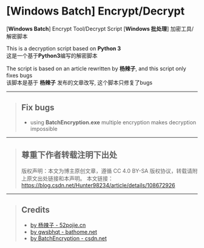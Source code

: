 # [Windows Batch] Encrypt/Decrypt

[**Windows Batch**] Encrypt Tool/Decrypt Script
[**Windows 批处理**] 加密工具/解密脚本

This is a decryption script based on **Python 3**<br>
这是一个基于**Python3**编写的解密脚本

The script is based on an article rewritten by **杨辣子**, and this script only fixes bugs<br>
该脚本是基于 **杨辣子** 发布的文章改写, 这个脚本只修复了bugs

---

> ## Fix bugs
>
> - using **BatchEncryption.exe** multiple encryption makes decryption impossible

---

> ## 尊重下作者转载注明下出处
>
> 版权声明：本文为博主原创文章，遵循 CC 4.0 BY-SA 版权协议，转载请附上原文出处链接和本声明。
> 本文链接：<https://blog.csdn.net/Hunter98234/article/details/108672926>

---

> ## Credits
>
> - [by 杨辣子 - 52pojie.cn](https://www.52pojie.cn/thread-1469297-1-1.html)
> - [by gwsbhqt - bathome.net](http://www.bathome.net/thread-42106-1-1.html)
> - [by BatchEncryption - csdn.net](https://blog.csdn.net/Hunter98234/article/details/108672926)
